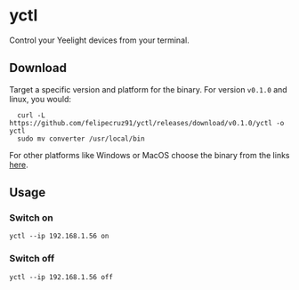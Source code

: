 # yctl

Control your Yeelight devices from your terminal.

## Download

Target a specific version and platform for the binary. For version `v0.1.0` and linux, you would:

```cli
  curl -L https://github.com/felipecruz91/yctl/releases/download/v0.1.0/yctl -o yctl
  sudo mv converter /usr/local/bin
```

For other platforms like Windows or MacOS choose the binary from the links [here](https://github.com/felipecruz91/yctl/releases).

## Usage

### Switch on

```cli
yctl --ip 192.168.1.56 on
```

### Switch off

```cli
yctl --ip 192.168.1.56 off
```
